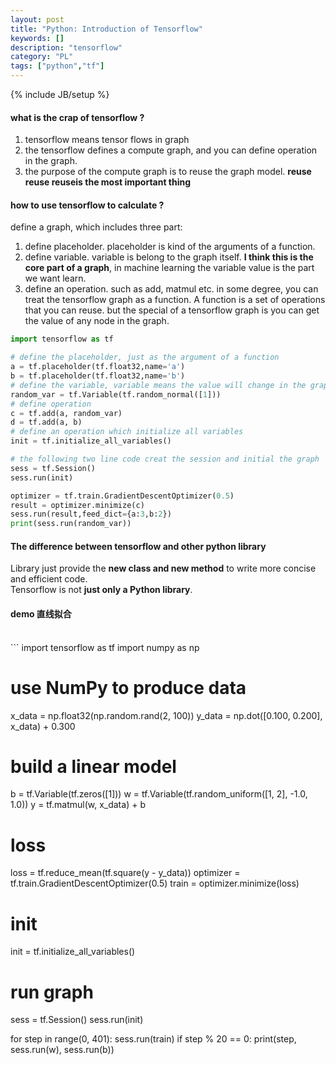 ```yaml
---
layout: post
title: "Python: Introduction of Tensorflow"
keywords: []
description: "tensorflow"
category: "PL"
tags: ["python","tf"]
---
```

{% include JB/setup %}

#### what is the crap of tensorflow ?
1. tensorflow means tensor flows in graph
2. the tensorflow defines a compute graph, and you can define operation in the graph.
3. the purpose of the compute graph is to reuse the graph model. **reuse reuse reuseis the most important thing**


#### how to use tensorflow to calculate ?

define a graph, which includes three part:
1. define placeholder. placeholder is kind of the arguments of a function.
2. define variable. variable is belong to the graph itself. **I think this is the core part of a graph**, in machine learning the variable value
is the part we want learn.
3. define an operation. such as add, matmul etc.
in some degree, you can treat the tensorflow graph as a function. A function is a set of operations that you can reuse. but the special of a tensorflow
graph is you can get the value of any node in the graph.

```python
import tensorflow as tf

# define the placeholder, just as the argument of a function
a = tf.placeholder(tf.float32,name='a')
b = tf.placeholder(tf.float32,name='b')
# define the variable, variable means the value will change in the graph
random_var = tf.Variable(tf.random_normal([1]))
# define operation
c = tf.add(a, random_var)
d = tf.add(a, b)
# define an operation which initialize all variables
init = tf.initialize_all_variables()

# the following two line code creat the session and initial the graph
sess = tf.Session()
sess.run(init)

optimizer = tf.train.GradientDescentOptimizer(0.5)
result = optimizer.minimize(c)
sess.run(result,feed_dict={a:3,b:2})
print(sess.run(random_var))

```

####  The difference between tensorflow and other python library
Library just provide the **new class and new method** to write more concise and efficient code. <br />
Tensorflow is not **just only a Python library**.


<h4>demo 直线拟合</h4><br/>
```
import tensorflow as tf
import numpy as np

# use NumPy to produce data
x_data = np.float32(np.random.rand(2, 100))
y_data = np.dot([0.100, 0.200], x_data) + 0.300

# build a linear model
b = tf.Variable(tf.zeros([1]))
w = tf.Variable(tf.random_uniform([1, 2], -1.0, 1.0))
y = tf.matmul(w, x_data) + b

# loss
loss = tf.reduce_mean(tf.square(y - y_data))
optimizer = tf.train.GradientDescentOptimizer(0.5)
train = optimizer.minimize(loss)

# init

init = tf.initialize_all_variables()


# run graph
sess = tf.Session()
sess.run(init)

for step in range(0, 401):
    sess.run(train)
    if step % 20 == 0:
        print(step, sess.run(w), sess.run(b))

```
